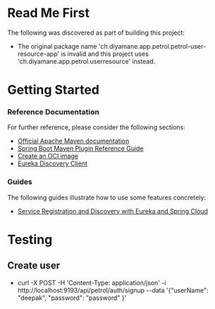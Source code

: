 # Read Me First
The following was discovered as part of building this project:

* The original package name 'ch.diyamane.app.petrol.petrol-user-resource-app' is invalid and this project uses 'ch.diyamane.app.petrol.userresource' instead.

# Getting Started

### Reference Documentation
For further reference, please consider the following sections:

* [Official Apache Maven documentation](https://maven.apache.org/guides/index.html)
* [Spring Boot Maven Plugin Reference Guide](https://docs.spring.io/spring-boot/docs/2.6.4/maven-plugin/reference/html/)
* [Create an OCI image](https://docs.spring.io/spring-boot/docs/2.6.4/maven-plugin/reference/html/#build-image)
* [Eureka Discovery Client](https://docs.spring.io/spring-cloud-netflix/docs/current/reference/html/#service-discovery-eureka-clients)

### Guides
The following guides illustrate how to use some features concretely:

* [Service Registration and Discovery with Eureka and Spring Cloud](https://spring.io/guides/gs/service-registration-and-discovery/)

# Testing

## Create user 
* curl -X POST -H 'Content-Type: application/json' -i http://localhost:9193/api/petrol/auth/signup --data '{"userName": "deepak",   "password": "password" }'

